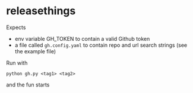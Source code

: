 # releasethings



Expects 
- env variable GH_TOKEN to contain a valid Github token
- a file called `gh.config.yaml` to contain repo and url search strings (see the example file)

Run with

`python gh.py <tag1> <tag2> `

and the fun starts